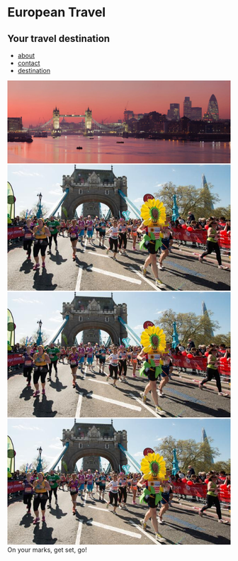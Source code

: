<!DOCTYPE html>
<html lang="en">

<head>
  <meta charset="UTF-8">
  <meta name="viewport" content="width=device-width, initial-scale=1.0">
  <title>European Travel Urban Destination</title>
  <link rel="stylesheet" href="CSS/styles.css">
</head>

<body>
    <div class="container">
        <head>
            <h1>European Travel</h1>
            <h2>Your travel destination</h2>
        </head>
        <nav>
         <ul>
            <li><a href="#">about</a></li>
            <li><a href="#">contact</a></li>
            <li><a href="#">destination</a></li>
         </ul>
         </nav> 
         <main>
       <div class="hero">
         <img src="images/London_Thames_Sunset_panorama_-_Feb_2008.jpg">
       </div>    
         </main>
         <aside>
       <div class="left"><img src="images/virgin-money-london-marathon_photo-virgin-money-london-marathon_e3f5359893681b9c8b28d224bddd7a14.jpg" alt="london marathon"></div>  
       <div class="middle"><img src="images/virgin-money-london-marathon_photo-virgin-money-london-marathon_e3f5359893681b9c8b28d224bddd7a14.jpg" alt=""></div> 
       <div class="right"><img src="images/virgin-money-london-marathon_photo-virgin-money-london-marathon_e3f5359893681b9c8b28d224bddd7a14.jpg"></div>
         </aside>
        <footer>
         On your marks, get set, go!
        </footer>   
    </div>  
</body>
</html>
